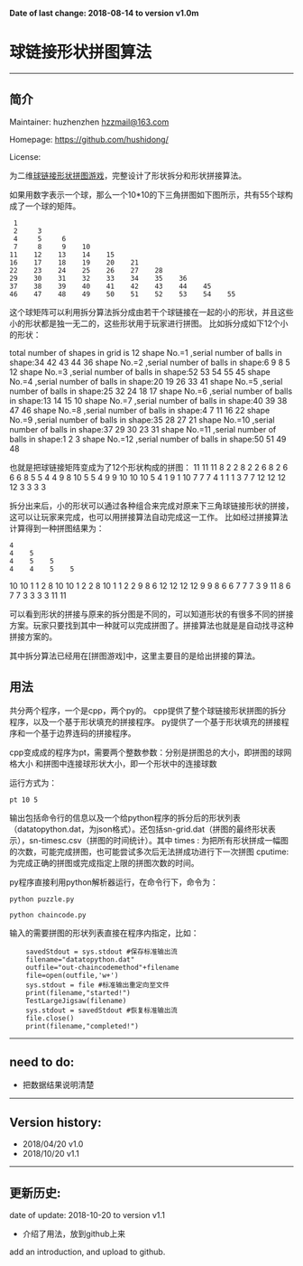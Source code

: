 <b>Date of last change: 2018-08-14 to version v1.0m</b>


# 球链接形状拼图算法
---------------------------------------------------------

    

## 简介

Maintainer: huzhenzhen <hzzmail@163.com>

Homepage: <https://github.com/hushidong/>

License: 

为二维[球链接形状拼图游戏](https://github.com/hushidong/)，完整设计了形状拆分和形状拼接算法。

如果用数字表示一个球，那么一个10*10的下三角拼图如下图所示，共有55个球构成了一个球的矩阵。

     1
     2     3
     4     5     6
     7     8     9    10
    11    12    13    14    15
    16    17    18    19    20    21
    22    23    24    25    26    27    28
    29    30    31    32    33    34    35    36
    37    38    39    40    41    42    43    44    45
    46    47    48    49    50    51    52    53    54    55
	
这个球矩阵可以利用拆分算法拆分成由若干个球链接在一起的小的形状，并且这些小的形状都是独一无二的，这些形状用于玩家进行拼图。
比如拆分成如下12个小的形状：

total number of shapes in grid is 12
shape No.=1 ,serial number of balls in shape:34 42 43 44 36
shape No.=2 ,serial number of balls in shape:6 9 8 5 12
shape No.=3 ,serial number of balls in shape:52 53 54 55 45
shape No.=4 ,serial number of balls in shape:20 19 26 33 41
shape No.=5 ,serial number of balls in shape:25 32 24 18 17
shape No.=6 ,serial number of balls in shape:13 14 15 10
shape No.=7 ,serial number of balls in shape:40 39 38 47 46
shape No.=8 ,serial number of balls in shape:4 7 11 16 22
shape No.=9 ,serial number of balls in shape:35 28 27 21
shape No.=10 ,serial number of balls in shape:37 29 30 23 31
shape No.=11 ,serial number of balls in shape:1 2 3
shape No.=12 ,serial number of balls in shape:50 51 49 48

也就是把球链接矩阵变成为了12个形状构成的拼图：
    11
    11    11
     8     2     2
     8     2     2     6
     8     2     6     6     6
     8     5     5     4     4     9
     8    10     5     5     4     9     9
    10    10    10     5     4     1     9     1
    10     7     7     7     4     1     1     1     3
     7     7    12    12    12    12     3     3     3     3
	 
拆分出来后，小的形状可以通过各种组合来完成对原来下三角球链接形状的拼接，这可以让玩家来完成，也可以用拼接算法自动完成这一工作。
比如经过拼接算法计算得到一种拼图结果为：

    4
    4    5
    4    5    5
    4    4    5    5
   10   10    1    1    2
    8   10   10    1    2    2
    8   10    1    1    2    2    9
    8    6   12   12   12   12    9    9
    8    6    6    7    7    7    3    9   11
    8    6    7    7    3    3    3    3   11   11

可以看到形状的拼接与原来的拆分图是不同的，可以知道形状的有很多不同的拼接方案。玩家只要找到其中一种就可以完成拼图了。拼接算法也就是是自动找寻这种拼接方案的。

其中拆分算法已经用在[拼图游戏]中，这里主要目的是给出拼接的算法。



## 用法

共分两个程序，一个是cpp，两个py的。
cpp提供了整个球链接形状拼图的拆分程序，以及一个基于形状填充的拼接程序。
py提供了一个基于形状填充的拼接程序和一个基于边界连码的拼接程序。

cpp变成成的程序为pt，需要两个整数参数：分别是拼图总的大小，即拼图的球网格大小
和拼图中连接球形状大小，即一个形状中的连接球数

运行方式为：

`pt 10 5`

输出包括命令行的信息以及一个给python程序的拆分后的形状列表（datatopython.dat，为json格式）。还包括sn-grid.dat（拼图的最终形状表示），sn-timesc.csv（拼图的时间统计）。其中
times  : 为把所有形状拼成一幅图的次数，可能完成拼图，也可能尝试多次后无法拼成功进行下一次拼图
cputime: 为完成正确的拼图或完成指定上限的拼图次数的时间。

py程序直接利用python解析器运行，在命令行下，命令为：

`python puzzle.py`

`python chaincode.py`

输入的需要拼图的形状列表直接在程序内指定，比如：

```
	savedStdout = sys.stdout #保存标准输出流
    filename="datatopython.dat"
    outfile="out-chaincodemethod"+filename
    file=open(outfile,'w+')
    sys.stdout = file #标准输出重定向至文件
    print(filename,"started!")
    TestLargeJigsaw(filename)
    sys.stdout = savedStdout #恢复标准输出流
    file.close()
    print(filename,"completed!")
```

---------------------------------------------------------

## need to do:

* 把数据结果说明清楚

---------------------------------------------------------

## Version history:

* 2018/04/20 v1.0  
* 2018/10/20 v1.1

---------------------------------------------------------
## 更新历史:


date of update: 2018-10-20 to version v1.1


* 介绍了用法，放到github上来

add an introduction, and upload to github.




